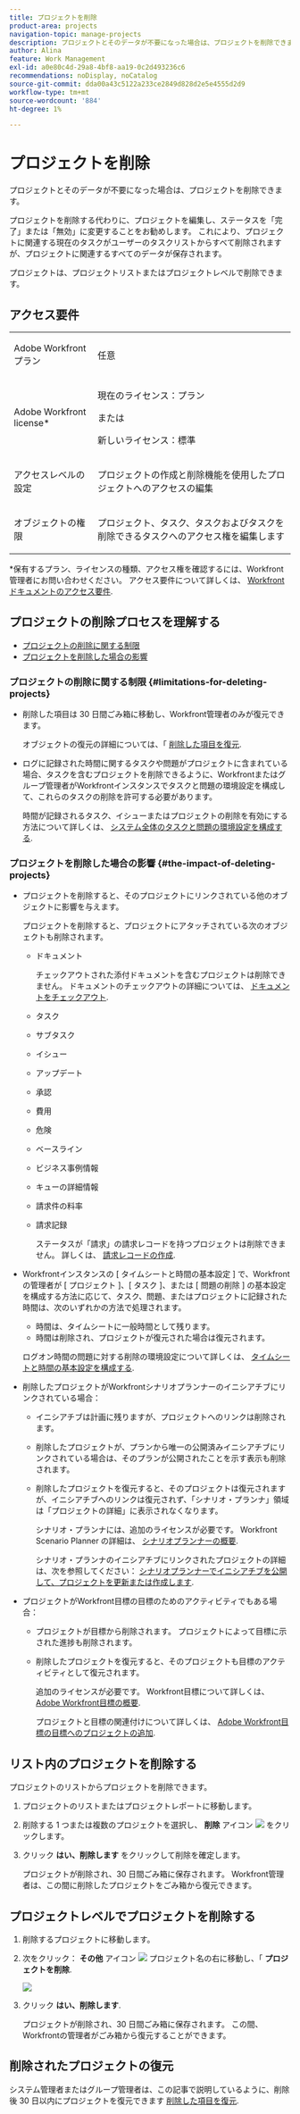 ```yaml
---
title: プロジェクトを削除
product-area: projects
navigation-topic: manage-projects
description: プロジェクトとそのデータが不要になった場合は、プロジェクトを削除できます。 プロジェクトを削除する代わりに、プロジェクトを編集し、ステータスを「完了」または「無効」に変更することをお勧めします。 これにより、プロジェクトに関連する現在のタスクがユーザーのタスクリストからすべて削除されますが、プロジェクトに関連するすべてのデータが保存されます。
author: Alina
feature: Work Management
exl-id: a0e80c4d-29a8-4bf8-aa19-0c2d493236c6
recommendations: noDisplay, noCatalog
source-git-commit: dda00a43c5122a233ce2849d828d2e5e4555d2d9
workflow-type: tm+mt
source-wordcount: '884'
ht-degree: 1%

---
```


# プロジェクトを削除

<!--Audited: 01/2024-->

プロジェクトとそのデータが不要になった場合は、プロジェクトを削除できます。

プロジェクトを削除する代わりに、プロジェクトを編集し、ステータスを「完了」または「無効」に変更することをお勧めします。 これにより、プロジェクトに関連する現在のタスクがユーザーのタスクリストからすべて削除されますが、プロジェクトに関連するすべてのデータが保存されます。

プロジェクトは、プロジェクトリストまたはプロジェクトレベルで削除できます。

## アクセス要件

<table style="table-layout:auto"> 
 <col> 
 <col> 
 <tbody> 
  <tr> 
   <td> <p>Adobe Workfrontプラン</p> </td> 
   <td>任意</td> 
  </tr> 
  <tr> 
   <td> <p>Adobe Workfront license*</p> </td> 
   <td> <p>現在のライセンス：プラン </p> 
   または
   <p>新しいライセンス：標準 </p>
   </td> 
  </tr> 
  <tr data-mc-conditions=""> 
   <td>アクセスレベルの設定</td> 
   <td> <p>プロジェクトの作成と削除機能を使用したプロジェクトへのアクセスの編集</p> </td> 
  </tr> 
  <tr data-mc-conditions=""> 
   <td> <p>オブジェクトの権限 </p> </td> 
   <td> <p>プロジェクト、タスク、タスクおよびタスクを削除できるタスクへのアクセス権を編集します</p> </td> 
  </tr> 
 </tbody> 
</table>

*保有するプラン、ライセンスの種類、アクセス権を確認するには、Workfront管理者にお問い合わせください。 アクセス要件について詳しくは、 [Workfrontドキュメントのアクセス要件](/help/quicksilver/administration-and-setup/add-users/access-levels-and-object-permissions/access-level-requirements-in-documentation.md).

## プロジェクトの削除プロセスを理解する

* [プロジェクトの削除に関する制限](#limitations-for-deleting-projects)
* [プロジェクトを削除した場合の影響](#the-impact-of-deleting-projects)

### プロジェクトの削除に関する制限  {#limitations-for-deleting-projects}

* 削除した項目は 30 日間ごみ箱に移動し、Workfront管理者のみが復元できます。

  オブジェクトの復元の詳細については、「 [削除した項目を復元](../../../administration-and-setup/manage-workfront/manage-deleted-items/restore-deleted-items.md).

* ログに記録された時間に関するタスクや問題がプロジェクトに含まれている場合、タスクを含むプロジェクトを削除できるように、Workfrontまたはグループ管理者がWorkfrontインスタンスでタスクと問題の環境設定を構成して、これらのタスクの削除を許可する必要があります。

  時間が記録されるタスク、イシューまたはプロジェクトの削除を有効にする方法について詳しくは、 [システム全体のタスクと問題の環境設定を構成する](../../../administration-and-setup/set-up-workfront/configure-system-defaults/set-task-issue-preferences.md).

  <!--
  <p data-mc-conditions="QuicksilverOrClassic.Quicksilver,QuicksilverOrClassic.Draft mode">(NOTE: this bullet stays in NWE only forever)</p>
  -->

### プロジェクトを削除した場合の影響 {#the-impact-of-deleting-projects}

* プロジェクトを削除すると、そのプロジェクトにリンクされている他のオブジェクトに影響を与えます。

  プロジェクトを削除すると、プロジェクトにアタッチされている次のオブジェクトも削除されます。

   * ドキュメント

     チェックアウトされた添付ドキュメントを含むプロジェクトは削除できません。 ドキュメントのチェックアウトの詳細については、 [ドキュメントをチェックアウト](../../../documents/managing-documents/check-out-documents.md).

   * タスク
   * サブタスク
   * イシュー
   * アップデート
   * 承認
   * 費用
   * 危険
   * ベースライン
   * ビジネス事例情報
   * キューの詳細情報
   * 請求件の料率
   * 請求記録

     ステータスが「請求」の請求レコードを持つプロジェクトは削除できません。 詳しくは、 [請求レコードの作成](../../projects/project-finances/create-billing-records.md).

* Workfrontインスタンスの [ タイムシートと時間の基本設定 ] で、Workfrontの管理者が [ プロジェクト ]、[ タスク ]、または [ 問題の削除 ] の基本設定を構成する方法に応じて、タスク、問題、またはプロジェクトに記録された時間は、次のいずれかの方法で処理されます。

   * 時間は、タイムシートに一般時間として残ります。
   * 時間は削除され、プロジェクトが復元された場合は復元されます。

  ログオン時間の問題に対する削除の環境設定について詳しくは、 [タイムシートと時間の基本設定を構成する](../../../administration-and-setup/set-up-workfront/configure-timesheets-schedules/timesheet-and-hour-preferences.md).

* 削除したプロジェクトがWorkfrontシナリオプランナーのイニシアチブにリンクされている場合：

   * イニシアチブは計画に残りますが、プロジェクトへのリンクは削除されます。
   * 削除したプロジェクトが、プランから唯一の公開済みイニシアチブにリンクされている場合は、そのプランが公開されたことを示す表示も削除されます。
   * 削除したプロジェクトを復元すると、そのプロジェクトは復元されますが、イニシアチブへのリンクは復元されず、「シナリオ・プランナ」領域は「プロジェクトの詳細」に表示されなくなります。

     シナリオ・プランナには、追加のライセンスが必要です。 Workfront Scenario Planner の詳細は、 [シナリオプランナーの概要](../../../scenario-planner/scenario-planner-overview.md).

     シナリオ・プランナのイニシアチブにリンクされたプロジェクトの詳細は、次を参照してください： [シナリオプランナーでイニシアチブを公開して、プロジェクトを更新または作成します](../../../scenario-planner/publish-scenarios-update-projects.md).

* プロジェクトがWorkfront目標の目標のためのアクティビティでもある場合：

   * プロジェクトが目標から削除されます。 プロジェクトによって目標に示された進捗も削除されます。

   * 削除したプロジェクトを復元すると、そのプロジェクトも目標のアクティビティとして復元されます。

     追加のライセンスが必要です。 Workfront目標について詳しくは、 [Adobe Workfront目標の概要](../../../workfront-goals/goal-management/wf-goals-overview.md).

     プロジェクトと目標の関連付けについて詳しくは、 [Adobe Workfront目標の目標へのプロジェクトの追加](../../../workfront-goals/results-and-activities/connect-projects-to-goals-overview.md).

## リスト内のプロジェクトを削除する

プロジェクトのリストからプロジェクトを削除できます。

1. プロジェクトのリストまたはプロジェクトレポートに移動します。
1. 削除する 1 つまたは複数のプロジェクトを選択し、 **削除** アイコン ![](assets/delete-icon.png) をクリックします。

1. クリック **はい、削除します** をクリックして削除を確定します。

   プロジェクトが削除され、30 日間ごみ箱に保存されます。 Workfront管理者は、この間に削除したプロジェクトをごみ箱から復元できます。

## プロジェクトレベルでプロジェクトを削除する

1. 削除するプロジェクトに移動します。
1. 次をクリック： **その他** アイコン ![](assets/qs-more-menu.png) プロジェクト名の右に移動し、「 **プロジェクトを削除**.

   ![](assets/more-icon-expanded-delete-project-highlighted.png)

1. クリック **はい、削除します**.

   プロジェクトが削除され、30 日間ごみ箱に保存されます。 この間、Workfrontの管理者がごみ箱から復元することができます。

## 削除されたプロジェクトの復元

システム管理者またはグループ管理者は、この記事で説明しているように、削除後 30 日以内にプロジェクトを復元できます [削除した項目を復元](../../../administration-and-setup/manage-workfront/manage-deleted-items/restore-deleted-items.md).
